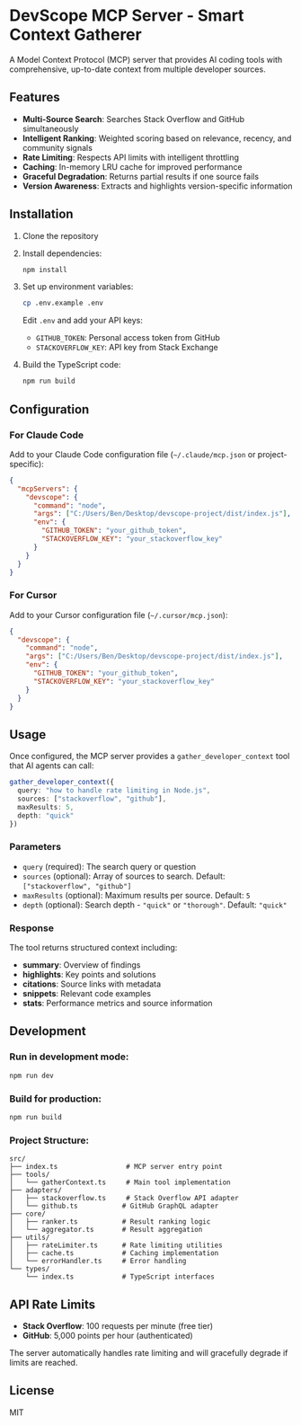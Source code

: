 # DevScope MCP Server - Smart Context Gatherer

A Model Context Protocol (MCP) server that provides AI coding tools with comprehensive, up-to-date context from multiple developer sources.

## Features

- **Multi-Source Search**: Searches Stack Overflow and GitHub simultaneously
- **Intelligent Ranking**: Weighted scoring based on relevance, recency, and community signals
- **Rate Limiting**: Respects API limits with intelligent throttling
- **Caching**: In-memory LRU cache for improved performance
- **Graceful Degradation**: Returns partial results if one source fails
- **Version Awareness**: Extracts and highlights version-specific information

## Installation

1. Clone the repository
2. Install dependencies:
   ```bash
   npm install
   ```

3. Set up environment variables:
   ```bash
   cp .env.example .env
   ```
   Edit `.env` and add your API keys:
   - `GITHUB_TOKEN`: Personal access token from GitHub
   - `STACKOVERFLOW_KEY`: API key from Stack Exchange

4. Build the TypeScript code:
   ```bash
   npm run build
   ```

## Configuration

### For Claude Code

Add to your Claude Code configuration file (`~/.claude/mcp.json` or project-specific):

```json
{
  "mcpServers": {
    "devscope": {
      "command": "node",
      "args": ["C:/Users/Ben/Desktop/devscope-project/dist/index.js"],
      "env": {
        "GITHUB_TOKEN": "your_github_token",
        "STACKOVERFLOW_KEY": "your_stackoverflow_key"
      }
    }
  }
}
```

### For Cursor

Add to your Cursor configuration file (`~/.cursor/mcp.json`):

```json
{
  "devscope": {
    "command": "node",
    "args": ["C:/Users/Ben/Desktop/devscope-project/dist/index.js"],
    "env": {
      "GITHUB_TOKEN": "your_github_token",
      "STACKOVERFLOW_KEY": "your_stackoverflow_key"
    }
  }
}
```

## Usage

Once configured, the MCP server provides a `gather_developer_context` tool that AI agents can call:

```typescript
gather_developer_context({
  query: "how to handle rate limiting in Node.js",
  sources: ["stackoverflow", "github"],
  maxResults: 5,
  depth: "quick"
})
```

### Parameters

- `query` (required): The search query or question
- `sources` (optional): Array of sources to search. Default: `["stackoverflow", "github"]`
- `maxResults` (optional): Maximum results per source. Default: `5`
- `depth` (optional): Search depth - `"quick"` or `"thorough"`. Default: `"quick"`

### Response

The tool returns structured context including:
- **summary**: Overview of findings
- **highlights**: Key points and solutions
- **citations**: Source links with metadata
- **snippets**: Relevant code examples
- **stats**: Performance metrics and source information

## Development

### Run in development mode:
```bash
npm run dev
```

### Build for production:
```bash
npm run build
```

### Project Structure:
```
src/
├── index.ts                 # MCP server entry point
├── tools/
│   └── gatherContext.ts     # Main tool implementation
├── adapters/
│   ├── stackoverflow.ts     # Stack Overflow API adapter
│   └── github.ts           # GitHub GraphQL adapter
├── core/
│   ├── ranker.ts           # Result ranking logic
│   └── aggregator.ts       # Result aggregation
├── utils/
│   ├── rateLimiter.ts      # Rate limiting utilities
│   ├── cache.ts            # Caching implementation
│   └── errorHandler.ts     # Error handling
└── types/
    └── index.ts            # TypeScript interfaces
```

## API Rate Limits

- **Stack Overflow**: 100 requests per minute (free tier)
- **GitHub**: 5,000 points per hour (authenticated)

The server automatically handles rate limiting and will gracefully degrade if limits are reached.

## License

MIT